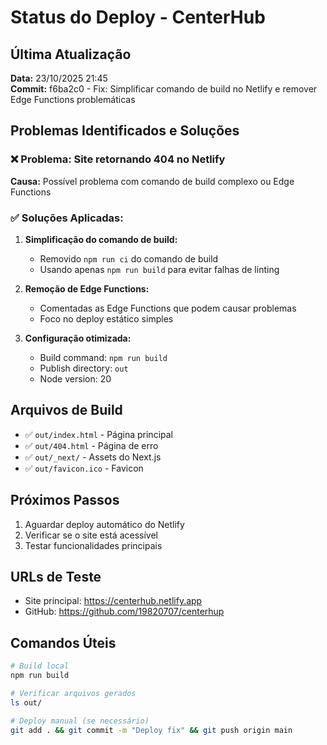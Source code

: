 # Status do Deploy - CenterHub

## Última Atualização
**Data:** 23/10/2025 21:45  
**Commit:** f6ba2c0 - Fix: Simplificar comando de build no Netlify e remover Edge Functions problemáticas

## Problemas Identificados e Soluções

### ❌ Problema: Site retornando 404 no Netlify
**Causa:** Possível problema com comando de build complexo ou Edge Functions

### ✅ Soluções Aplicadas:

1. **Simplificação do comando de build:**
   - Removido `npm run ci` do comando de build
   - Usando apenas `npm run build` para evitar falhas de linting

2. **Remoção de Edge Functions:**
   - Comentadas as Edge Functions que podem causar problemas
   - Foco no deploy estático simples

3. **Configuração otimizada:**
   - Build command: `npm run build`
   - Publish directory: `out`
   - Node version: 20

## Arquivos de Build
- ✅ `out/index.html` - Página principal
- ✅ `out/404.html` - Página de erro
- ✅ `out/_next/` - Assets do Next.js
- ✅ `out/favicon.ico` - Favicon

## Próximos Passos
1. Aguardar deploy automático do Netlify
2. Verificar se o site está acessível
3. Testar funcionalidades principais

## URLs de Teste
- Site principal: https://centerhub.netlify.app
- GitHub: https://github.com/19820707/centerhup

## Comandos Úteis
```bash
# Build local
npm run build

# Verificar arquivos gerados
ls out/

# Deploy manual (se necessário)
git add . && git commit -m "Deploy fix" && git push origin main
```

